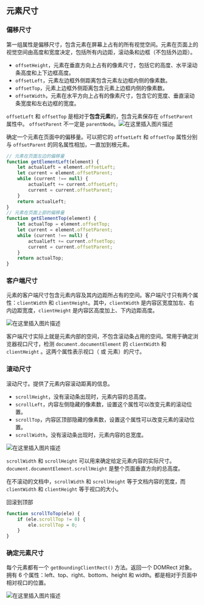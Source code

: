 ## 元素尺寸

### 偏移尺寸

​	第一组属性是偏移尺寸，包含元素在屏幕上占有的所有视觉空间。元素在页面上的视觉空间由高度和宽度决定，包括所有内边距，滚动条和边框（不包括外边距）。

- `offsetHeight`，元素在垂直方向上占有的像素尺寸，包括它的高度、水平滚动条高度和上下边框高度。
- `offsetLeft`，元素左边框外侧距离包含元素左边框内侧的像素数。
- `offsetTop`，元素上边框外侧距离包含元素上边框内侧的像素数。
- `offsetWidth`，元素在水平方向上占有的像素尺寸，包含它的宽度、垂直滚动条宽度和左右边框的宽度。

`offsetLeft` 和 `offsetTop` 是相对于**包含元素**的，包含元素保存在 `offsetParent` 属性中。 `offsetParent` 不一定是 `parentNode`。![在这里插入图片描述](https://img-blog.csdnimg.cn/20201016120152575.png?x-oss-process=image/watermark,type_ZmFuZ3poZW5naGVpdGk,shadow_10,text_aHR0cHM6Ly9ibG9nLmNzZG4ubmV0L3FxXzQzMjYyMDIy,size_16,color_FFFFFF,t_70#pic_center)

确定一个元素在页面中的偏移量。可以把它的 `offsetLeft` 和 `offsetTop` 属性分别与 `offsetParent` 的同名属性相加，一直加到根元素。

```javascript
// 元素在页面左边的偏移量
function getElementLeft(element) {
    let actualLeft = element.offsetLeft;
    let current = element.offsetParent;
    while (current !== null) {
        actualLeft += current.offsetLeft;
        current = current.offsetParent;
    }
    return actualLeft;
}
// 元素在页面上部的偏移量
function getElementTop(element) {
    let actualTop = element.offsetTop;
    let current = element.offsetParent;
    while (current !== null) {
        actualLeft += current.offsetTop;
        current = current.offsetParent;
    }
    return actualTop;
}
```

### 客户端尺寸

​	元素的客户端尺寸包含元素内容及其内边距所占有的空间。客户端尺寸只有两个属性：`clientWidth` 和 `clientHeight`。其中，`clientWidth` 是内容区宽度加左、右内边距宽度，`clientHeight` 是内容区高度加上、下内边距高度。

![在这里插入图片描述](https://img-blog.csdnimg.cn/2020101612172636.png?x-oss-process=image/watermark,type_ZmFuZ3poZW5naGVpdGk,shadow_10,text_aHR0cHM6Ly9ibG9nLmNzZG4ubmV0L3FxXzQzMjYyMDIy,size_16,color_FFFFFF,t_70#pic_center)

客户端尺寸实际上就是元素内部的空间，不包含滚动条占用的空间。常用于确定浏览器视口尺寸，检测 `document.documentElement` 的 `clientWidth` 和 `clientHeight` 。这两个属性表示视口（<html> 或 <body> 元素）的尺寸。

### 滚动尺寸

滚动尺寸。提供了元素内容滚动距离的信息。

- `scrollHeight`，没有滚动条出现时，元素内容的总高度。
- `scrollLeft`，内容左侧隐藏的像素数，设置这个属性可以改变元素的滚动位置。
- `scrollTop`，内容区顶部隐藏的像素数，设置这个属性可以改变元素的滚动位置。
- `scrollWidth`，没有滚动条出现时，元素内容的总宽度。

![在这里插入图片描述](https://img-blog.csdnimg.cn/20201016125530883.png?x-oss-process=image/watermark,type_ZmFuZ3poZW5naGVpdGk,shadow_10,text_aHR0cHM6Ly9ibG9nLmNzZG4ubmV0L3FxXzQzMjYyMDIy,size_16,color_FFFFFF,t_70#pic_center)

`scrollWidth` 和 `scrollHeight` 可以用来确定给定元素内容的实际尺寸。`document.documentElement.scrollHeight` 是整个页面垂直方向的总高度。

在不滚动的文档中，`scrollWidth` 和 `scrollHeight` 等于文档内容的宽度，而 `clientWidth` 和 `clientHeight` 等于视口的大小。

回滚到顶部


```javascript
function scrollToTop(ele) {
    if (ele.scrollTop != 0) {
        ele.scrollTop = 0;
    }
}
```

### 确定元素尺寸

每个元素都有一个 `getBoundingClientRect()` 方法。返回一个 DOMRect 对象。拥有 6 个属性：left、top、right、bottom、height 和 width。都是相对于页面中相对视口的位置。

![在这里插入图片描述](https://img-blog.csdnimg.cn/20201016131807937.png?x-oss-process=image/watermark,type_ZmFuZ3poZW5naGVpdGk,shadow_10,text_aHR0cHM6Ly9ibG9nLmNzZG4ubmV0L3FxXzQzMjYyMDIy,size_16,color_FFFFFF,t_70#pic_center)

